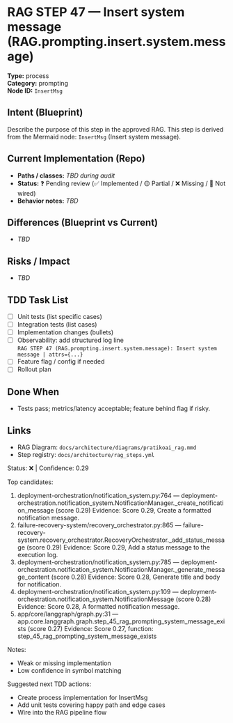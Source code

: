 # RAG STEP 47 — Insert system message (RAG.prompting.insert.system.message)

**Type:** process  
**Category:** prompting  
**Node ID:** `InsertMsg`

## Intent (Blueprint)
Describe the purpose of this step in the approved RAG. This step is derived from the Mermaid node: `InsertMsg` (Insert system message).

## Current Implementation (Repo)
- **Paths / classes:** _TBD during audit_
- **Status:** ❓ Pending review (✅ Implemented / 🟡 Partial / ❌ Missing / 🔌 Not wired)
- **Behavior notes:** _TBD_

## Differences (Blueprint vs Current)
- _TBD_

## Risks / Impact
- _TBD_

## TDD Task List
- [ ] Unit tests (list specific cases)
- [ ] Integration tests (list cases)
- [ ] Implementation changes (bullets)
- [ ] Observability: add structured log line  
  `RAG STEP 47 (RAG.prompting.insert.system.message): Insert system message | attrs={...}`
- [ ] Feature flag / config if needed
- [ ] Rollout plan

## Done When
- Tests pass; metrics/latency acceptable; feature behind flag if risky.

## Links
- RAG Diagram: `docs/architecture/diagrams/pratikoai_rag.mmd`
- Step registry: `docs/architecture/rag_steps.yml`


<!-- AUTO-AUDIT:BEGIN -->
Status: ❌  |  Confidence: 0.29

Top candidates:
1) deployment-orchestration/notification_system.py:764 — deployment-orchestration.notification_system.NotificationManager._create_notification_message (score 0.29)
   Evidence: Score 0.29, Create a formatted notification message.
2) failure-recovery-system/recovery_orchestrator.py:865 — failure-recovery-system.recovery_orchestrator.RecoveryOrchestrator._add_status_message (score 0.29)
   Evidence: Score 0.29, Add a status message to the execution log.
3) deployment-orchestration/notification_system.py:785 — deployment-orchestration.notification_system.NotificationManager._generate_message_content (score 0.28)
   Evidence: Score 0.28, Generate title and body for notification.
4) deployment-orchestration/notification_system.py:109 — deployment-orchestration.notification_system.NotificationMessage (score 0.28)
   Evidence: Score 0.28, A formatted notification message.
5) app/core/langgraph/graph.py:31 — app.core.langgraph.graph.step_45_rag_prompting_system_message_exists (score 0.27)
   Evidence: Score 0.27, function: step_45_rag_prompting_system_message_exists

Notes:
- Weak or missing implementation
- Low confidence in symbol matching

Suggested next TDD actions:
- Create process implementation for InsertMsg
- Add unit tests covering happy path and edge cases
- Wire into the RAG pipeline flow
<!-- AUTO-AUDIT:END -->